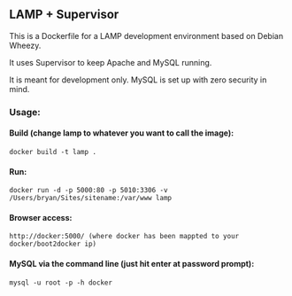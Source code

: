 ## LAMP + Supervisor ##

This is a Dockerfile for a LAMP development environment based on Debian Wheezy. 

It uses Supervisor to keep Apache and MySQL running. 

It is meant for development only. MySQL is set up with zero security in mind. 

### Usage: ###

#### Build (change lamp to whatever you want to call the image): ####
    docker build -t lamp .

#### Run: ####
    docker run -d -p 5000:80 -p 5010:3306 -v /Users/bryan/Sites/sitename:/var/www lamp

#### Browser access: ####
    http://docker:5000/ (where docker has been mappted to your docker/boot2docker ip)

#### MySQL via the command line (just hit enter at password prompt): ####
    mysql -u root -p -h docker
